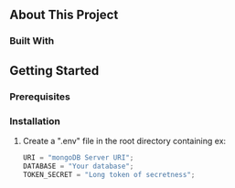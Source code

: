 
## About This Project

### Built With

## Getting Started

### Prerequisites

### Installation

1. Create a ".env" file in the root directory containing ex:

   ```js
   URI = "mongoDB Server URI";
   DATABASE = "Your database";
   TOKEN_SECRET = "Long token of secretness";
   ```
